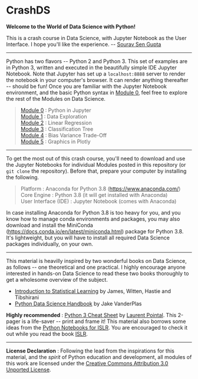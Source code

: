 # CrashDS

**Welcome to the World of Data Science with Python!** 

This is a crash course in Data Science, with Jupyter Notebook as the User Interface. I hope you'll like the experience. -- [Sourav Sen Gupta](http://souravsengupta.com/)

---

Python has two flavors -- Python 2 and Python 3. This set of examples are in Python 3, written and executed in the beautifully simple IDE Jupyter Notebook. Note that Jupyter has set up a `localhost:8888` server to render the notebook in your computer's browser. It can render anything thereafter -- should be fun! Once you are familiar with the Jupyter Notebook environment, and the basic Python syntax in [Module 0](Module0_TheNotebook.ipynb), feel free to explore the rest of the Modules on Data Science.

> [Module 0](Module0_TheNotebook.ipynb) : Python in Jupyter   
> [Module 1](Module1_DataExploration.ipynb) : Data Exploration  
> [Module 2](Module2_LinearRegression.ipynb) : Linear Regression   
> [Module 3](Module3_ClassificationTree.ipynb) : Classification Tree   
> [Module 4](Module4_BiasVariance.ipynb) : Bias Variance Trade-Off   
> [Module 5](Module5_PlotlyGraphics.ipynb) : Graphics in Plotly

---

To get the most out of this crash course, you'll need to download and use the Jupyter Notebooks for individual Modules posted in this repository (or `git clone` the repository). Before that, prepare your computer by installing the following.

> Platform : Anaconda for Python 3.8 (https://www.anaconda.com/)
> Core Engine : Python 3.8 (it will get installed with Anaconda)    
> User Interface (IDE) : Jupyter Notebook (comes with Anaconda)     

In case installing Anaconda for Python 3.8 is too heavy for you, and you know how to manage conda environments and packages, you may also download and install the MiniConda (https://docs.conda.io/en/latest/miniconda.html) package for Python 3.8. It's lightweight, but you will have to install all required Data Science packages individually, on your own.

---

This material is heavilly inspired by two wonderful books on Data Science, as follows -- one theoretical and one practical. I highly encourage anyone interested in hands-on Data Science to read these two books thoroughly to get a wholesome overview of the subject.

- [Introduction to Statistical Learning](https://www.statlearning.com) by James, Witten, Hastie and Tibshirani
- [Python Data Science Handbook](https://jakevdp.github.io/PythonDataScienceHandbook/) by Jake VanderPlas


**Highly recommended** : [Python 3 Cheat Sheet](pythonCheatSheet.pdf) by [Laurent Pointal](https://perso.limsi.fr/pointal/python:memento). This 2-pager is a life-saver -- print and frame it! This material also borrows some ideas from the [Python Notebooks for ISLR](https://github.com/JWarmenhoven/ISLR-python). You are encouraged to check it out while you read the book [ISLR](https://www.statlearning.com).

---

**License Declaration** : Following the lead from the inspirations for this material, and the *spirit* of Python education and development, all modules of this work are licensed under the [Creative Commons Attribution 3.0 Unported License](http://creativecommons.org/licenses/by/3.0/).
